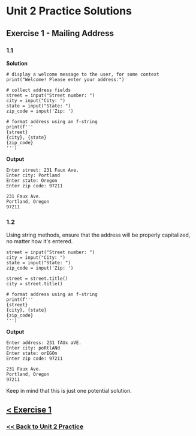 # Unit 2 Practice Solutions

## Exercise 1 - Mailing Address

### **1.1**

**Solution**

    # display a welcome message to the user, for some context
    print("Welcome! Please enter your address:")

    # collect address fields
    street = input("Street number: ")
    city = input("City: ")
    state = input("State: ")
    zip_code = input('Zip: ')

    # format address using an f-string
    print(f'''
    {street}
    {city}, {state}
    {zip_code}
    ''')

**Output**

    Enter street: 231 Faux Ave.
    Enter city: Portland
    Enter state: Oregon
    Enter zip code: 97211

    231 Faux Ave.
    Portland, Oregon
    97211

### **1.2**

Using string methods, ensure that the address will be properly capitalized, no matter how it's entered.

    street = input("Street number: ")
    city = input("City: ")
    state = input("State: ")
    zip_code = input('Zip: ')

    street = street.title()
    city = street.title()
    
    # format address using an f-string
    print(f'''
    {street}
    {city}, {state}
    {zip_code}
    ''')
    
**Output**

    Enter address: 231 fAUx aVE.
    Enter city: poRtlANd
    Enter state: orEGOn
    Enter zip code: 97211

    231 Faux Ave.
    Portland, Oregon
    97211

Keep in mind that this is just one potential solution.

## [< Exercise 1](../exercise_1.md)

### [<< Back to Unit 2 Practice](/practice/unit_2/)
